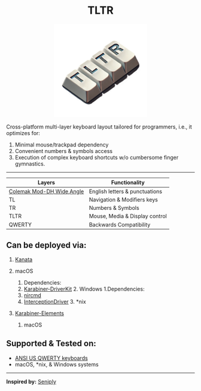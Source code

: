 <h1 align='center'> TLTR </h1>
<div align='center'>
    <img title='TLTR' src='./assets/logo.png' alt='Logo for the layout' height='250' />
</div>

Cross-platform multi-layer keyboard layout tailored for programmers, i.e., it optimizes for:
  1. Minimal mouse/trackpad dependency
  2. Convenient numbers & symbols access
  3. Execution of complex keyboard shortcuts w/o cumbersome finger gymnastics.
---
| Layers                                                                                 | Functionality                  |
| ------                                                                                 | -------------                  |
| [Colemak Mod-DH,Wide,Angle](https://github.com/ColemakMods/mod-dh?tab=readme-ov-file)  | English letters & punctuations |
| TL                                                                                     | Navigation & Modifiers keys    |
| TR                                                                                     | Numbers & Symbols              |
| TLTR                                                                                   | Mouse, Media & Display control |
| QWERTY                                                                                 | Backwards Compatibility        |

## Can be deployed via:
1. [Kanata](https://github.com/jtroo/kanata/)
  1. macOS
      1. Dependencies:
        1. [Karabiner-DriverKit](https://github.com/pqrs-org/Karabiner-DriverKit-VirtualHIDDevice/blob/main/dist/Karabiner-DriverKit-VirtualHIDDevice-3.1.0.pkg)
    2. Windows
      1.Dependencies:
        1. [nircmd](https://www.nirsoft.net/utils/nircmd.html)
        2. [InterceptionDriver](https://github.com/oblitum/Interception)
    3. *nix

2. [Karabiner-Elements](https://github.com/pqrs-org/Karabiner-Elements)
    1. macOS

## Supported & Tested on:
- [ANSI US QWERTY keyboards](https://en.m.wikipedia.org/wiki/File:ANSI_US_QWERTY_(Windows).svg)
- macOS, *nix, & Windows systems
---
**Inspired by:** [Seniply](https://github.com/stevep99/seniply)

